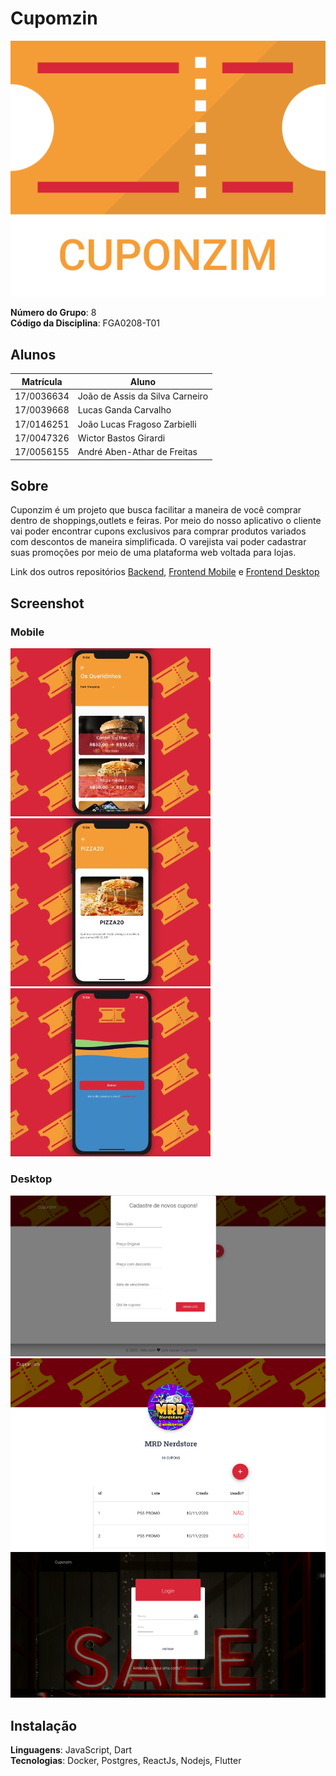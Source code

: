 # Cupomzin
<p align="center">
<img src="./docs/assets/img/CuponzimLogo.png"  />
</p>

**Número do Grupo**: 8<br>
**Código da Disciplina**: FGA0208-T01<br>

## Alunos
|Matrícula | Aluno |
| -- | -- |
| 17/0036634  | João de Assis da Silva Carneiro |
| 17/0039668  | Lucas Ganda Carvalho |
| 17/0146251  | João Lucas Fragoso Zarbielli |
| 17/0047326  | Wictor Bastos Girardi  |
| 17/0056155  | André Aben-Athar de Freitas |

## Sobre 
Cuponzim é um projeto que busca facilitar a maneira de você comprar dentro de shoppings,outlets e feiras. Por meio do nosso aplicativo o cliente vai poder encontrar cupons exclusivos para comprar produtos variados com descontos de maneira simplificada. O varejista vai poder cadastrar suas promoções por meio de uma plataforma web voltada para lojas.

Link dos outros repositórios
<a href='https://github.com/UnBArqDsw/2020.1_G8_CUPONZIM_BACKEND'>Backend</a>, <a href='https://github.com/UnBArqDsw/2020.1_G8_CUPONZIM_FRONTEND_WEB'>Frontend Mobile</a> e <a href='https://github.com/UnBArqDsw/2020.1_G8_CUPONZIM_FRONTEND'>Frontend Desktop</a>
## Screenshot 
### Mobile
<img src="./docs/images/tela1.jpg"  />
<img src="./docs/images/tela2.jpg"  />
<img src="./docs/images/tela3.jpg"  />

### Desktop
<img src="./docs/images/front_addingCoupon.png"  />
<img src="./docs/images/front_dash.png"  />
<img src="./docs/images/front_login.png"  />


## Instalação 
**Linguagens**: JavaScript, Dart<br>
**Tecnologias**: Docker, Postgres, ReactJs, Nodejs, Flutter<br>

